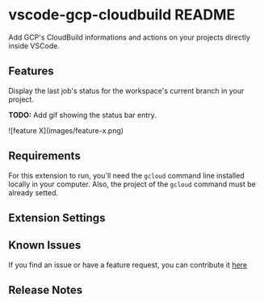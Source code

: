 # vscode-gcp-cloudbuild README

Add GCP's CloudBuild informations and actions on your projects directly inside 
VSCode.

## Features

Display the last job's status for the workspace's current branch in your project.

**TODO:** Add gif showing the status bar entry.

\!\[feature X\]\(images/feature-x.png\)


## Requirements

For this extension to run, you'll need the `gcloud` command line installed 
locally in your computer. Also, the project of the `gcloud` command must be 
already setted.

## Extension Settings


## Known Issues

If you find an issue or have a feature request, you can contribute it [here](https://github.com/an0rak-dev/vscode-gcp-cloudbuild/issues/new)

## Release Notes
